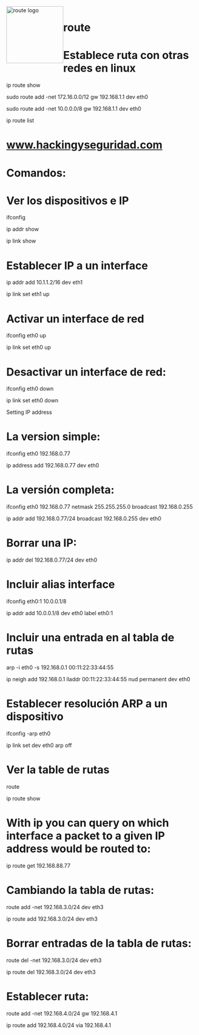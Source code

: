 <img width="150" height="150" style="float:left" alt="route logo" src="https://github.com/hackingyseguridad/blob/master/route.png"> 


# route

# Establece ruta con otras redes en linux

ip route show

sudo route add -net 172.16.0.0/12 gw 192.168.1.1 dev eth0

sudo route add -net 10.0.0.0/8 gw 192.168.1.1 dev eth0

ip route list

#
# www.hackingyseguridad.com

# Comandos:

# Ver los dispositivos e IP

ifconfig

ip addr show

ip link show

# Establecer IP a un interface

ip addr add 10.1.1.2/16 dev eth1

ip link set eth1 up

# Activar un interface de red

ifconfig eth0 up

ip link set eth0 up

# Desactivar un interface de red:

ifconfig eth0 down

ip link set eth0 down

Setting IP address

# La version simple:

ifconfig eth0 192.168.0.77

ip address add 192.168.0.77 dev eth0

# La versión completa:

ifconfig eth0 192.168.0.77 netmask 255.255.255.0 broadcast 192.168.0.255

ip addr add 192.168.0.77/24 broadcast 192.168.0.255 dev eth0

# Borrar una IP:

ip addr del 192.168.0.77/24 dev eth0

# Incluir alias interface

ifconfig eth0:1 10.0.0.1/8

ip addr add 10.0.0.1/8 dev eth0 label eth0:1

# Incluir una entrada en al tabla de rutas

arp -i eth0 -s 192.168.0.1 00:11:22:33:44:55

ip neigh add 192.168.0.1 lladdr 00:11:22:33:44:55 nud permanent dev eth0

# Establecer resolución ARP a un dispositivo

ifconfig -arp eth0

ip link set dev eth0 arp off

# Ver la table de rutas

route

ip route show

# With ip you can query on which interface a packet to a given IP address would be routed to:

ip route get 192.168.88.77

# Cambiando la tabla de rutas:

route add -net 192.168.3.0/24 dev eth3

ip route add 192.168.3.0/24 dev eth3

# Borrar entradas de la tabla de rutas:

route del -net 192.168.3.0/24 dev eth3

ip route del 192.168.3.0/24 dev eth3

# Establecer ruta:

route add -net 192.168.4.0/24 gw 192.168.4.1

ip route add 192.168.4.0/24 via 192.168.4.1
